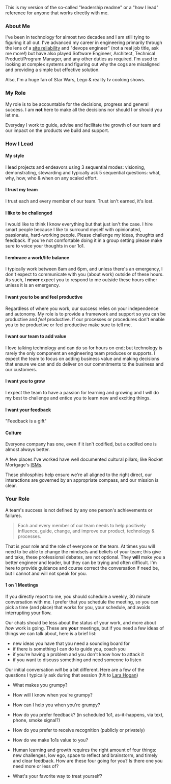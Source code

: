 
This is my version of the so-called "leadership readme" or a "how I lead" reference for anyone that works directly with me.  

### About Me

I've been in technology for almost two decades and I am still tying to figuring it all out.  I've advanced my career in engineering primarily through the lens of a [site reliability](https://en.wikipedia.org/wiki/Site_Reliability_Engineering) and "devops engineer" (not a real job title, ask me more!) but have also played Software Engineer, Architect, Technical Product/Program Manager, and any other duties as required.  I'm used to looking at complex systems and figuring out why the cogs are misaligned and providing a simple but effective solution.  

Also, I'm a huge fan of Star Wars, Lego & reality tv cooking shows.  

### My Role

My role is to be accountable for the decisions, progress and general success.  I am **not** here to make all the decisions nor should I or should you let me.

Everyday I work to guide, advise and facilitate the growth of our team and our impact on the products we build and support.  

### How I Lead

#### My style

I lead projects and endeavors using 3 sequential modes: visioning, demonstrating, stewarding and typically ask 5 sequential questions: what, why, how, who & when on any scaled effort.

#### I trust my team

I trust each and every member of our team.  Trust isn't earned, it's lost.

#### I like to be challenged 

I would like to think I know everything but that just isn't the case.  I hire smart people because I like to surround myself with opinionated, passionate, hard-working people.  Please challenge my ideas, thoughts and feedback.  If you're not comfortable doing it in a group setting please make sure to voice your thoughts in our 1o1.  

#### I embrace a work/life balance

I typically work between 8am and 6pm, and unless there's an emergency, I don't expect to communicate with you (about work) outside of these hours.  As such, I **never** expect you to respond to me outside these hours either unless it is an emergency.  

#### I want you to be and feel productive 

Regardless of where you work, our success relies on your independence and autonomy.  My role is to provide a framework and support so you can be productive and *feel* productive.  If our processes or procedures don't enable you to be productive or feel productive make sure to tell me.  

#### I want our team to add value

I love talking technology and can do so for hours on end; but technology is rarely the only component an engineering team produces or supports.  I expect the team to focus on adding business value and making decisions that ensure we can and do deliver on our commitments to the business and our customers.

#### I want you to grow

I expect the team to have a passion for learning and growing and I will do my best to challenge and entice you to learn new and exciting things. 

#### I want your feedback

"Feedback is a gift"  

#### Culture

Everyone company has one, even if it isn't codified, but a codifed one is almost always better.  

A few places I've worked have well documented cultural pillars; like Rocket Mortgage's [ISMs](https://www.myrocketcareer.com/About-Us/Our-Philosophies).

These philosphies help ensure we're all aligned to the right direct, our interactions are governed by an appropriate compass, and our mission is clear.  

### Your Role

A team's success is not defined by any one person's achievements or failures.  

> Each and every member of our team needs to help positively influence, guide, change, and improve our product, technology & processes.   

That is your role and the role of everyone on the team.  At times you will need to be able to change the mindsets and beliefs of your team; this give and take, these professional debates, are not optional.  They **will** make you a better engineer and leader, but they can be trying and often difficult.  I'm here to provide guidance and course correct the conversation if need be, but I cannot and will not speak for you.  


#### 1 on 1 Meetings

If you directly report to me, you should schedule a weekly, 30 minute conversation with me.  I prefer that you schedule the meeting, so you can pick a time (and place) that works for you, your schedule, and avoids interrupting your flow.  

Our chats should be less about the status of your work, and more about *how* work is going. These are **your** meetings, but if you need a few ideas of things we can talk about, here is a brief list:

- new ideas you have that you need a sounding board for
- if there is something I can do to guide you, coach you
- if you're having a problem and you don't know how to attack it
- if you want to discuss something and need someone to listen

Our initial conversation *will* be a bit different.  Here are a few of the questions I typically ask during that session (h/t to [Lara Hogan](https://larahogan.me/))

- What makes you grumpy?
- How will I know when you're grumpy?
- How can I help you when you're grumpy? 

- How do you prefer feedback? (in scheduled 1o1, as-it-happens, via text, phone, smoke signal?)
- How do you prefer to receive recognition (publicly or privately)

- How do we make 1o1s value to you?

- Human learning and growth requires the right amount of four things: new challenges, low ego, space to reflect and brainstorm, and timely and clear feedback. How are these four going for you? Is there one you need more or less of?

- What's your favorite way to treat yourself? 



